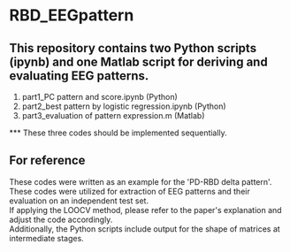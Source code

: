 # RBD_EEGpattern
## This repository contains two Python scripts (ipynb) and one Matlab script for deriving and evaluating EEG patterns.   

1. part1_PC pattern and score.ipynb (Python)
2. part2_best pattern by logistic regression.ipynb (Python)
3. part3_evaluation of pattern expression.m (Matlab)   

*** These three codes should be implemented sequentially. 
## For reference   
These codes were written as an example for the 'PD-RBD delta pattern'.   
These codes were utilized for extraction of EEG patterns and their evaluation on an independent test set.   
If applying the LOOCV method, please refer to the paper's explanation and adjust the code accordingly.   
Additionally, the Python scripts include output for the shape of matrices at intermediate stages.

